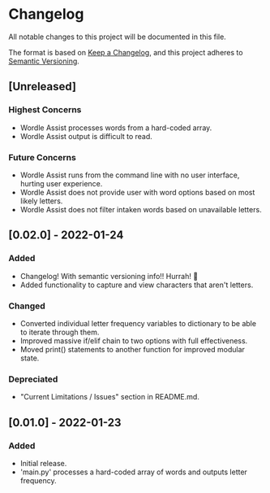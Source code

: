 # Changelog
All notable changes to this project will be documented in this file.

The format is based on [Keep a Changelog](https://keepachangelog.com/en/1.0.0/),
and this project adheres to [Semantic Versioning](https://semver.org/spec/v2.0.0.html).

## [Unreleased]
### Highest Concerns
 - Wordle Assist processes words from a hard-coded array.
 - Wordle Assist output is difficult to read.

### Future Concerns
 - Wordle Assist runs from the command line with no user interface, hurting user experience.
 - Wordle Assist does not provide user with word options based on most likely letters.
 - Wordle Assist does not filter intaken words based on unavailable letters.


## [0.02.0] - 2022-01-24
### Added
- Changelog! With semantic versioning info!! Hurrah! 🥳
- Added functionality to capture and view characters that aren't letters.

### Changed
- Converted individual letter frequency variables to dictionary to be able to iterate through them.
- Improved massive if/elif chain to two options with full effectiveness.
- Moved print() statements to another function for improved modular state.

### Depreciated
- "Current Limitations / Issues" section in README.md.

## [0.01.0] - 2022-01-23
### Added
- Initial release.
- 'main.py' processes a hard-coded array of words and outputs letter frequency.
